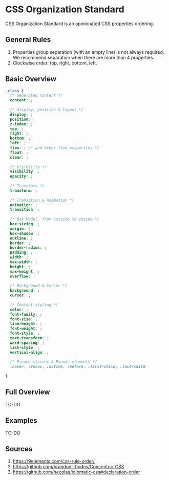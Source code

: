 # CSS Organization Standard

CSS Organization Standard is an opinionated CSS properties ordering.

## General Rules

1. Properties group separation (with an empty line) is not always required. We recommend separation when there are more than 4 properties.
2. Clockwise order: top, right, bottom, left.

## Basic Overview

```css
.class {
  /* Generated Content */
  content: ;
  
  /* Display, position & layout */
  display: ;
  position: ;
  z-index: ;
  top: ;
  right: ;
  bottom: ;
  left: ;
  flex: ; /* and other flex properties */
  float: ;
  clear: ;
  
  /* Visibility */
  visibility: ;
  opacity: ;
  
  /* Transform */
  transform: ;
  
  /* Transition & Animation */
  animation: ;
  transition: ;
  
  /* Box Model, from outside to inside */
  box-sizing: ;
  margin: ;
  box-shadow: ;
  outline: ;
  border: ;
  border-radius: ;
  padding: ;
  width: ;
  max-width: ;
  height: ;
  max-height: ;
  overflow: ;
  
  /* Background & Cursor */
  background: ;
  cursor: ;
  
  /* Content styling */
  color: ;
  font-family: ;
  font-size: ;
  line-height: ;
  font-weight: ;
  font-style: ;
  text-transform: ;
  word-spacing: ;
  list-style: ;
  vertical-align: ;
  
  /* Pseudo-classes & Pseudo-elements */
  :hover, :focus, :active, :before, :first-child, :last-child
  
}
```

## Full Overview

TO-DO

## Examples

TO-DO

## Sources

1. https://9elements.com/css-rule-order/
2. https://github.com/brandon-rhodes/Concentric-CSS
3. https://github.com/necolas/idiomatic-css#declaration-order
